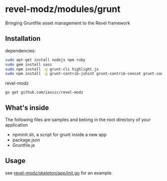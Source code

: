 revel-modz/modules/grunt
=================================

Bringing Gruntfile asset management to the Revel framework


Installation
-------------

dependencies: 

``` Bash
sudo apt-get install nodejs npm ruby
sudo gem install sass
sudo npm install -g grunt-cli highlight.js
sudo npm install -g grunt-contrib-jshint grunt-contrib-concat grunt-contrib-uglify grunt-contrib-coffee grunt-markdown grunt-contrib-sass grunt-contrib-less
```

revel-modz

`go get github.com/iassic/revel-modz`



What's inside
------------------

The following files are samples and belong in the root directory of your application

- npminit.sh, a script for grunt inside a new app
- package.json
- Gruntfile.js

Usage
------------------

see [revel-modz/skeleton/app/init.go](https://github.com/iassic/revel-modz/blob/master/skeleton/app/init.go) for an example.
